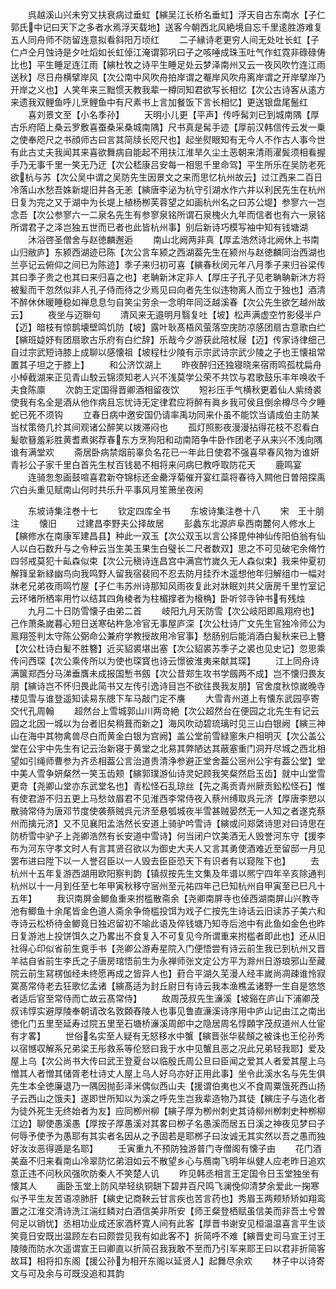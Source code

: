 <!-- { "loadSidebar": true } -->
　　呉越溪山兴未穷又扶衰病过垂虹【縯吴江长桥名垂虹】浮天自古东南水【子仁郭氏中记曰天下之多者水焉浮天载地】送客今朝西北风絶境自忘千里逺胜游难复五人同舟师不防留连意拟看斜阳万顷红
　　二子縁诗老更穷人间无处吐长虹【子仁卢仝月蚀诗是夕吐熖如长虹倬江淹谓郭巩曰子之咳唾成珠玉吐气作虹霓非碌碌俦比也】平生睡足连江雨【縯杜牧之诗平生睡足处云梦泽南州又云一夜风吹竹连江雨送秋】尽日舟横擘岸风【次公南中风吹舟拍岸谓之罨岸风吹舟离岸谓之开岸擘岸乃开岸之义也】人笑年来三黜惯天教我辈一樽同知君欲写长相忆【次公古诗客从逺方来遗我双鲤鱼呼儿烹鲤鱼中有尺素书上言加餐饭下言长相忆】更送银盘尾鬛红
　　喜刘景文至【小名季孙】
　　天明小儿更【平声】传呼髯刘已到城南隅【厚古乐府陌上桑云罗敷喜蚕桑采桑城南隅】尺书真是髯手迹【厚前汉韩信传云发一乗之使奉咫尺之书顔师古曰言其简牍长咫尺也】起坐熨眼知有无今人不作古人事今世有此古丈夫我闻其来喜欲舞病自能起不用扶江淮旱久尘土恶朝来清雨濯鬓须相看握手乃无事千里一笑无乃迂【次公嵇康吕安每一相思千里命驾】平生所乐在吴防老死欲杭与苏【次公吴中谓之吴防先生因景文之来而思忆杭州故云】过江西来二百日冷落山水愁吾姝新堤旧井各无恙【縯唐李泌为杭守引湖水作六井以利民先生在杭州日复为完之又于湖中为长堤上植杨栁芙蓉望之如画杭州名之曰苏公堤】参寥六一岂念吾【次公参寥六一二泉名先生有参寥泉铭所谓石泉槐火九年而信者也有六一泉铭所谓君子之泽岂独五世而已者也此皆杭州事】别后新诗巧模写袖中知有钱塘湖
　　沐浴啓圣僧舍与赵徳麟邂逅
　　南山北阙两非真【厚孟浩然诗北阙休上书南山归敝庐】东颍西湖迹已陈【次公言车颍之西湖葢先生在颍州与赵徳麟同治西湖也兰亭记云俯仰之间已为陈迹】季子来归初可喜【縯春秋闵元年八月季子来归谷梁传其曰季子贵之也其曰来归喜之也】老聃新沐定非人【厚庄子孔子见老聃聃新沐方将被髪而干忽然似非人孔子侍而待之少焉见曰向者先生似违物离人而立于独也】酒清不醉休休暖睡稳如禅息息匀自笑尘劳余一念明年同泛越溪春【次公先生欲乞越州故云】
　　夜坐与迈聨句
　　清风来无邉明月翳复吐【坡】松声满虚空竹影侵半户【迈】暗枝有惊鹊壊壁鸣饥防【坡】露叶耿髙梧风萤落空庑防凉感团扇古意歌白纻【縯班媫妤有团扇歌古乐府有白纻辞】乐哉今夕游获此陪杖屦【迈】传家诗律细己自过宗武短诗膝上成聊以感懐祖【坡程杜少陵有示宗武诗宗武少陵之子也王懐祖常置其子坦之于膝上】
　　和公济饮湖上
　　昨夜醉归还独寝晓来宿雨鸣孤枕扁舟小棹截湖来正见青山駮云锦须知老人兴不浅莫学公荣不共饮与君歌鼓乐丰年唤收千夫食陈廪
　　次韵王定国得晋卿酒相留夜饮
　　短衫压手气横秋更着仙人紫绮裘使我有名全是酒从他作病且忘忧诗无定律君应将醉有眞乡我可侯且倒余樽尽今夕睡蛇已死不须钩
　　立春日病中邀安国仍请率禹功同来仆虽不能饮当请成伯主防某当杖策倚几扵其间观诸公醉笑以拨滞闷也
　　孤灯照影夜漫漫拈得花枝不忍看白髪欹簮羞彩胜黄耆煮粥荐春东方烹狗阳和动南陌争牛卧作团老子从来兴不浅向隅谁有满堂欢
　　斋居卧病禁烟前辜负名花已一年此日使君不强喜早春风物为谁妍青衫公子家千里白首先生杖百钱曷不相将来问病巳教呼取防花天
　　鹿鸣宴
　　连骑怱怱画鼓喧喜君新夺锦标还金罍浮菊催开宴红蘂将春待入闗他日曽陪探禹穴白头重见赋南山何时共乐升平事风月笙箫坐夜闲








　　东坡诗集注巻十七
　　钦定四库全书
　　东坡诗集注巻十八
　　宋　王十朋　注
　　懐旧
　　过建昌李野夫公择故居
　　彭蠡东北源庐阜西南麓何人修水上【縯修水在南康军建昌县】种此一双玉【次公双玉以言公择毘仲神仙传阳伯翁有仙人以白石数升与之令种云当生美玉果生白璧长二尺者数双】思之不可见破宅余脩竹四邻戒莫犯十畆森似束【次公元稹诗连昌宫中满宫竹嵗久无人森似束】我来仲夏初解箨呈新緑幽鸟向我鸣野人留我宿裴囘不忍去防月挂乔木遥想他年归解组巾一幅对牀老兄弟夜雨鸣竹屋【子仁韦苏州诗那知风雨夜复此对牀眠刘共父唐房千里竹室记云环堵所栖率用竹以结其四角棱者为柱楣撑者为榱桷】卧听邻寺钟书有残烛
　　九月二十日防雪懐子由弟二首
　　岐阳九月天防雪【次公岐阳即鳯翔府也】己作萧条嵗暮心短日送寒砧杵急冷官无事屋庐深【次公杜诗广文先生官独冷师公为鳯翔签判太守陈公弼命公兼府学教授故用冷官事】愁肠别后能消酒白髪秋来已上簪【次公杜诗白髪不胜簪】近买貂裘堪出塞【次公貂裘苏季子之裘也见史记】忽思乘传问西琛【次公乘传所以为使也琛寳也诗云憬彼淮夷来献其琛】
　　江上同舟诗满箧郑西分马涕垂膺未成报国慙书劔【次公昔郑生攻书学劔两不成】岂不懐归畏友朋【縯诗岂不怀归畏此简书又左传引逸诗目岂不欲往畏我友朋】官舍度秋惊嵗晚寺楼见雪与谁登遥知读易东牕下车马敲门定不譍
　　大雪青州道上有懐东武园亭寄交代孔周翰
　　超然台上雪城郭山川两竒絶【次公超然台在便园之北先生有记云园之北因一城以为台者旧矣稍葺而新之】海风吹动碧琉璃时见三山白银阙【縯三神山在海中其物禽兽尽白而黄金白银为宫阙】盖公堂前雪緑窻朱户相明灭【次公盖公堂在公宇中先生有记云治新寝于黄堂之北易其弊陋达其蔽塞重门洞开尽城之西北相望如引绳师曹参为齐丞相葢公言治道贵清浄参避正堂舍葢公宻州公宇有葢公堂】堂中美人雪争妍粲然一笑玉齿颊【縯郭璞游仙诗灵妃顾我笑粲然启玉齿】就中山堂雪更竒【尧卿山堂亦东武堂名也】青松怪石乱琼丝【先之禹贡青州厥贡鈆松怪石】惟有使君游不归五更上马愁敛眉君不见淮西李常侍夜入蔡州缚取呉元济【厚唐李愬以散骑常侍为唐邓节度使袭蔡贼呉元济至悬瓠城夜半雪甚贼晏然无一人知之者遂克蔡州而擒元济】又不见襄阳孟浩然长安道上骑驴吟雪诗【縯或问郑綮诗思对曰诗思在防桥雪中驴子上尧卿浩然有长安道中雪诗】何当闭户饮美酒无人毁誉河东守【援李布为河东守孝文时人有言其贤召欲以为御史大夫人又言其勇使酒难近至留邸一月见罢布进曰陞下以一人誉召臣以一人毁去臣臣恐天下有识者有以窥陛下也】
　　去杭州十五年复游西湖用欧阳察判韵【镇叔按先生文集及年谱以熈宁四年辛亥除通判杭州以十一月到任至七年甲寅秋移守宻州至元祐四年己巳知杭州自甲寅至已巳凡十五年】
　　我识南屏金鲫鱼重来拊槛散斋余【尧卿南屏寺也倬西湖南屏山兴教寺池有鲫鱼十余尾皆金色道人斋余争倚槛投饵为戏子仁按先生诗话云旧读苏子美六和寺诗云松桥待金鲫竟日独迟留初不喻此语及倅钱塘乃知寺后池中有此鱼如金色也昨日复游池上投饼饵久之乃畧出不食复入不可复见今所谓重来拊槛者即此也】还从旧社得心印似省前生覔手书【尧卿公游寿星院入门便悟尝有诗云前生我已到杭州又晋羊祜自省前生李氏之子唐房琯悟前生为永禅师张文定公方平为滁州日游琅邪山至藏院云前生冩楞伽经未终愿再成之皆异人也】葑合平湖久芜漫人经丰嵗尚凋疎谁怜寂寞髙常侍老去狂歌忆孟诸【縯髙适为封丘尉日有诗云我本渔樵孟诸野一生自是悠悠者适后官至常侍而亡故云髙常侍】
　　故周茂叔先生濓溪【坡谿在庐山下浦卿茂叔讳惇实避厚陵奉朝请改名敦頥舂陵人也事见鲁直濓溪诗序用中庐山记由江之南出徳化门五里至延寿过院五里至石塘桥濓溪周郎中之隐居周名惇頥字茂叔道州人仕宦有才畧】
　　世俗名实至人疑有无怒移水中蟹【縯晋张华裴頠之被诛也王伦孙秀以宿憾収解系兄弟梁王彤救系等伦怒曰我于水中见蟹且恶之况此兄弟轻我耶】爱及屋上乌【次公尚书大传曰武王登夏台以临殷氏周公旦曰臣闻之爱其人者爱其屋上乌憎其人者憎其储胥老杜诗丈人屋上乌人好乌亦好正用此事】坐令此溪水名与先生俱先生本全徳廉退乃一隅因抛彭泽米偶似西山夫【援谓伯夷也义不食周粟饿死西山扬子云西山之饿夫】遂即世所知以为溪之呼先生岂我辈造物乃其徒【縯庄子与造化者为徒外死生无终始者为友】应同栁州柳【縯子厚为栁州刺史其诗柳州栁刺史种栁柳江边】聊使愚溪愚【厚按子厚愚溪对其畧曰栁子名愚溪而居五日溪之神夜见梦曰子何辱予使予为愚耶有其实者名因从之予固若是耶桞子曰汝诚无其实然以吾之愚而独好汝汝恶得遁是名耶】
　　壬寅重九不预防独游普门寺僧阁有懐子由
　　花门酒美盍不归来看南山冷翠防忆弟泪如云不散望乡心与鴈南飞明年纵健人应老昨日追欢意正违不问秋风强吹防秦人不笑楚人讥
　　昨见韩丞相言王定国令日玉堂独坐有懐其人
　　画卧玉堂上防风举轻纨铜缾下碧井百尺鸣飞澜俛仰清梦余爱此一掬寒似予平生友苦语凉肺肝【縯史记商鞅云甘言疾也苦言药也】秀眉玉两颊矫矫如翔鸾置之江淮交清诗洗江湍红鳞对白酒信美非所安【师王粲登栖赋虽信美而非吾土兮曽何足以销忧】丞相功业成还家酒杯寛人间有此客【厚晋书谢安见桓温温喜言平生谈笑竟日安既出温顾左右曰颇尝见我有如此客不】折简呼不难【縯晋史司马宣王讨王陵陵而防水次遥谓宣王曰卿直以折简召我我敢不至而乃引军来耶王曰以君非折简客故耳】相将扣东阁【援公孙为相开东阁以延贤人】起舞尽余欢
　　林子中以诗寄文与可及余与可既没追和其韵
